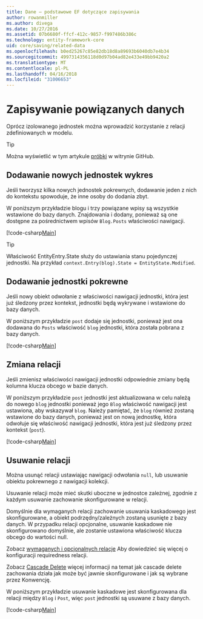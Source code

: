 ```yaml
---
title: Dane — podstawowe EF dotyczące zapisywania
author: rowanmiller
ms.author: divega
ms.date: 10/27/2016
ms.assetid: 07b6680f-ffcf-412c-9857-f997486b386c
ms.technology: entity-framework-core
uid: core/saving/related-data
ms.openlocfilehash: b0ed25267c85e82db18d8a89693b6040db7e4b34
ms.sourcegitcommit: 4997314356118d0d97b04ad82e433e49bb9420a2
ms.translationtype: MT
ms.contentlocale: pl-PL
ms.lasthandoff: 04/16/2018
ms.locfileid: "31006653"
---
```

# <a name="saving-related-data"></a>Zapisywanie powiązanych danych

Oprócz izolowanego jednostek można wprowadzić korzystanie z relacji zdefiniowanych w modelu.

> [!TIP]  
> Można wyświetlić w tym artykule [próbki](https://github.com/aspnet/EntityFramework.Docs/tree/master/samples/core/Saving/Saving/RelatedData/) w witrynie GitHub.

## <a name="adding-a-graph-of-new-entities"></a>Dodawanie nowych jednostek wykres

Jeśli tworzysz kilka nowych jednostek pokrewnych, dodawanie jeden z nich do kontekstu spowoduje, że inne osoby do dodania zbyt.

W poniższym przykładzie blogu i trzy powiązane wpisy są wszystkie wstawione do bazy danych. Znajdowania i dodany, ponieważ są one dostępne za pośrednictwem wpisów `Blog.Posts` właściwości nawigacji.

[!code-csharp[Main](../../../samples/core/Saving/Saving/RelatedData/Sample.cs#AddingGraphOfEntities)]

> [!TIP]  
> Właściwość EntityEntry.State służy do ustawiania stanu pojedynczej jednostki. Na przykład `context.Entry(blog).State = EntityState.Modified`.

## <a name="adding-a-related-entity"></a>Dodawanie jednostki pokrewne

Jeśli nowy obiekt odwołanie z właściwości nawigacji jednostki, która jest już śledzony przez kontekst, jednostki będą wykrywane i wstawione do bazy danych.

W poniższym przykładzie `post` dodaje się jednostki, ponieważ jest ona dodawana do `Posts` właściwość `blog` jednostki, która została pobrana z bazy danych.

[!code-csharp[Main](../../../samples/core/Saving/Saving/RelatedData/Sample.cs#AddingRelatedEntity)]

## <a name="changing-relationships"></a>Zmiana relacji

Jeśli zmienisz właściwości nawigacji jednostki odpowiednie zmiany będą kolumna klucza obcego w bazie danych.

W poniższym przykładzie `post` jednostki jest aktualizowana w celu należą do nowego `blog` jednostki ponieważ jego `Blog` właściwość nawigacji jest ustawiona, aby wskazywał `blog`. Należy pamiętać, że `blog` również zostaną wstawione do bazy danych, ponieważ jest on nową jednostkę, która odwołuje się właściwość nawigacji jednostki, która jest już śledzony przez kontekst (`post`).

[!code-csharp[Main](../../../samples/core/Saving/Saving/RelatedData/Sample.cs#ChangingRelationships)]

## <a name="removing-relationships"></a>Usuwanie relacji

Można usunąć relacji ustawiając nawigacji odwołania `null`, lub usuwanie obiektu pokrewnego z nawigacji kolekcji.

Usuwanie relacji może mieć skutki uboczne w jednostce zależnej, zgodnie z każdym usuwanie zachowanie skonfigurowane w relacji.

Domyślnie dla wymaganych relacji zachowanie usuwania kaskadowego jest skonfigurowane, a obiekt podrzędny/zależnych zostaną usunięte z bazy danych. W przypadku relacji opcjonalne, usuwanie kaskadowe nie skonfigurowano domyślnie, ale zostanie ustawiona właściwość klucza obcego do wartości null.

Zobacz [wymaganych i opcjonalnych relacje](../modeling/relationships.md#required-and-optional-relationships) Aby dowiedzieć się więcej o konfiguracji requiredness relacji.

Zobacz [Cascade Delete](cascade-delete.md) więcej informacji na temat jak cascade delete zachowania działa jak może być jawnie skonfigurowane i jak są wybrane przez Konwencję.

W poniższym przykładzie usuwanie kaskadowe jest skonfigurowana dla relacji między `Blog` i `Post`, więc `post` jednostki są usuwane z bazy danych.

[!code-csharp[Main](../../../samples/core/Saving/Saving/RelatedData/Sample.cs#RemovingRelationships)]
